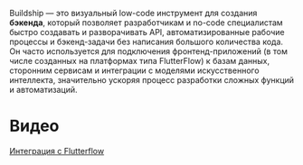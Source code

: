 Buildship — это визуальный low-code инструмент для создания **бэкенда**, который позволяет разработчикам и no-code специалистам быстро создавать и разворачивать API, автоматизированные рабочие процессы и бэкенд-задачи без написания большого количества кода. 
Он часто используется для подключения фронтенд-приложений (в том числе созданных на платформах типа FlutterFlow) к базам данных, сторонним сервисам и интеграции с моделями искусственного интеллекта, значительно ускоряя процесс разработки сложных функций и автоматизаций.

# Видео
[Интеграция с Flutterflow](https://www.youtube.com/watch?v=zbMAxBISOEw)
